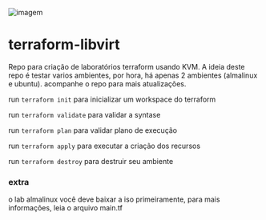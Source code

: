 ![imagem](.img/img.jpg)
# terraform-libvirt
Repo para criação de laboratórios terraform usando KVM. A ideia deste repo é testar varios ambientes, por hora, há apenas 2 ambientes (almalinux e ubuntu). acompanhe o repo para mais atualizações.

run `terraform init` para inicializar um workspace do terraform

run `terraform validate` para validar a syntase

run `terraform plan` para validar plano de execução

run `terraform apply` para executar a criação dos recursos

run `terraform destroy` para destruir seu ambiente

### extra
o lab almalinux você deve baixar a iso primeiramente, para mais informações, leia o arquivo main.tf
